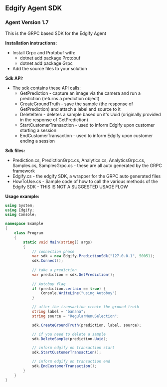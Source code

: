 ## Edgify Agent SDK

### Agent Version 1.7

This is the GRPC based SDK for the Edgify Agent 

**Installation instructions:**

* Install Grpc and Protobuf with:
    * dotnet add package Protobuf
    * dotnet add package Grpc
* Add the source files to your solution


**Sdk API:**

* The sdk contains these API calls:
    * GetPrediction - capture an image via the camera and run a prediction (returns a prediction object)
    * CreateGroundTruth - save the sample (the response of GetPrediction) and attach a label and source to it
    * DeleteItem - deletes a sample based on it's Uuid (originally provided in the response of GetPrediction)
    * StartCustomerTransaction - used to inform Edgify upon customer starting a session
    * EndCustomerTransaction - used to inform Edgify upon customer ending a session

**Sdk files:**

* Prediction.cs, PredictionGrpc.cs, Analytics.cs, AnalyticsGrpc.cs, Samples.cs, SamplesGrpc.cs - these are all auto generated by the GRPC framework
* Edgify.cs - the edgify SDK, a wrapper for the GRPC auto generated files
* HowToUse.cs - Sample code of how to call the various methods of the Edgify SDK - THIS IS NOT A SUGGESTED USAGE FLOW


**Usage example:**

```csharp
using System;
using Edgify;
using Console;

namespace Example
{
    class Program
    {
        static void Main(string[] args)
        {
            // connection phase
            var sdk = new Edgify.PredictionSdk("127.0.0.1", 50051);
            sdk.Connect();
            
            // take a prediction
            var prediction = sdk.GetPrediction();
            
            // Autobuy flag
            if (prediction.certain == true) {
                Console.WriteLine("using Autobuy")
            }

            // after the transaction create the ground truth
            string label = "banana";
            string source = "RegularMenuSelection";

            sdk.CreateGroundTruth(prediction, label, source);

            // if you need to delete a sample
            sdk.DeleteSample(prediction.Uuid);

            // inform edgify on transaction start
            sdk.StartCustomerTransaction();

            // inform edgify on transaction end
            sdk.EndCustomerTransaction();
        }
    }
}
```
